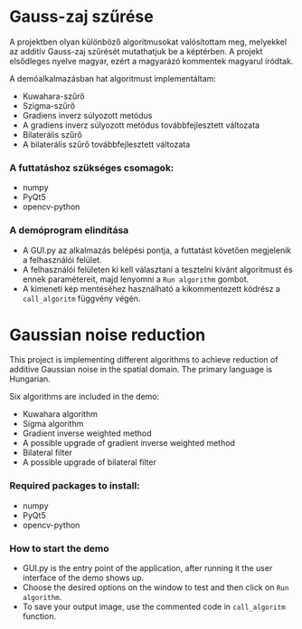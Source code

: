 # Gauss-zaj szűrése

A projektben olyan különböző algoritmusokat valósítottam meg, melyekkel az additív Gauss-zaj szűrését mutathatjuk be a képtérben.
A projekt elsődleges nyelve magyar, ezért a magyarázó kommentek magyarul íródtak.

A demóalkalmazásban hat algoritmust implementáltam:
- Kuwahara-szűrő
- Szigma-szűrő
- Gradiens inverz súlyozott metódus
- A gradiens inverz súlyozott metódus továbbfejlesztett változata
- Bilaterális szűrő
- A bilaterális szűrő továbbfejlesztett változata

### A futtatáshoz szükséges csomagok:
- numpy
- PyQt5
- opencv-python

### A demóprogram elindítása

* A GUI.py az alkalmazás belépési pontja, a futtatást követően megjelenik a felhasználói felület.
* A felhasználói felületen ki kell választani a tesztelni kívánt algoritmust és ennek paramétereit, majd lenyomni a `Run algorithm` gombot.
* A kimeneti kép mentéséhez használható a kikommentezett kódrész a `call_algoritm` függvény végén.


# Gaussian noise reduction

This project is implementing different algorithms to achieve reduction of additive Gaussian noise in the spatial domain.
The primary language is Hungarian.

Six algorithms are included in the demo:
- Kuwahara algorithm
- Sigma algorithm
- Gradient inverse weighted method
- A possible upgrade of gradient inverse weighted method
- Bilateral filter
- A possible upgrade of bilateral filter

### Required packages to install:
- numpy
- PyQt5
- opencv-python

### How to start the demo

* GUI.py is the entry point of the application, after running it the user interface of the demo shows up.
* Choose the desired options on the window to test and then click on `Run algorithm`.
* To save your output image, use the commented code in `call_algoritm` function.
